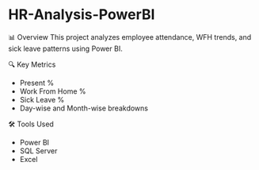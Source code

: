 # HR-Analysis-PowerBI
📊 Overview
This project analyzes employee attendance, WFH trends, and sick leave patterns using Power BI.

🔍 Key Metrics
- Present %
- Work From Home %
- Sick Leave %
- Day-wise and Month-wise breakdowns

🛠️ Tools Used
- Power BI
- SQL Server
- Excel

